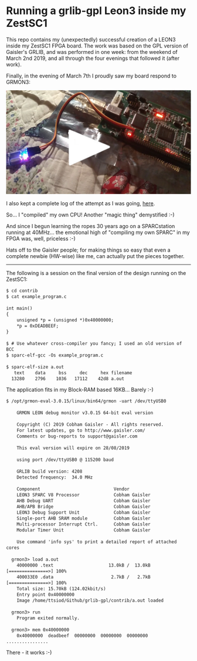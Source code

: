 # Running a grlib-gpl Leon3 inside my ZestSC1

This repo contains my (unexpectedly) successful creation of a LEON3
inside my ZestSC1 FPGA board. The work was based on the GPL version of
Gaisler's GRLIB, and was performed in one week: from the weekend of
March 2nd 2019, and all through the four evenings that followed it
(after work).

Finally, in the evening of March 7th I proudly saw my board respond to GRMON3:

[![Video of victory](contrib/image.jpg "Video of victory.")](https://drive.google.com/open?id=13J2ZKE6PlnomnE3vvsbwIWQYlRcjLYpY)

I also kept a complete log of the attempt as I was going, [here](designs/leon3-zestsc1-xc3s1000/README.md).

So... I "compiled" my own CPU! Another "magic thing" demystified :-)

And since I begun learning the ropes 30 years ago on a SPARCstation running
at 40MHz... the emotional high of "compiling my own SPARC" in my FPGA was,
well, priceless :-)

Hats off to the Gaisler people; for making things so easy that even a complete
newbie (HW-wise) like me, can actually put the pieces together.

------

The following is a session on the final version of the design running on the
ZestSC1:

    $ cd contrib
    $ cat example_program.c

    int main()
    {
        unsigned *p = (unsigned *)0x40000000;
        *p = 0xDEADBEEF;
    }

    $ # Use whatever cross-compiler you fancy; I used an old version of BCC
    $ sparc-elf-gcc -Os example_program.c 

    $ sparc-elf-size a.out 
       text    data     bss     dec     hex filename
      13280    2796    1036   17112    42d8 a.out

The application fits in my Block-RAM based 16KB...  Barely :-)

    $ /opt/grmon-eval-3.0.15/linux/bin64/grmon -uart /dev/ttyUSB0 

        GRMON LEON debug monitor v3.0.15 64-bit eval version

        Copyright (C) 2019 Cobham Gaisler - All rights reserved.
        For latest updates, go to http://www.gaisler.com/
        Comments or bug-reports to support@gaisler.com

        This eval version will expire on 28/08/2019

        using port /dev/ttyUSB0 @ 115200 baud

        GRLIB build version: 4208
        Detected frequency:  34.0 MHz

        Component                            Vendor
        LEON3 SPARC V8 Processor             Cobham Gaisler
        AHB Debug UART                       Cobham Gaisler
        AHB/APB Bridge                       Cobham Gaisler
        LEON3 Debug Support Unit             Cobham Gaisler
        Single-port AHB SRAM module          Cobham Gaisler
        Multi-processor Interrupt Ctrl.      Cobham Gaisler
        Modular Timer Unit                   Cobham Gaisler

        Use command 'info sys' to print a detailed report of attached cores

      grmon3> load a.out 
        40000000 .text                     13.0kB /  13.0kB   [===============>] 100%
        400033E0 .data                      2.7kB /   2.7kB   [===============>] 100%
        Total size: 15.70kB (124.02kbit/s)
        Entry point 0x40000000
        Image /home/ttsiod/Github/grlib-gpl/contrib/a.out loaded

      grmon3> run
        Program exited normally.

      grmon3> mem 0x40000000
        0x40000000  deadbeef  00000000  00000000  00000000    ................

There - it works :-)

